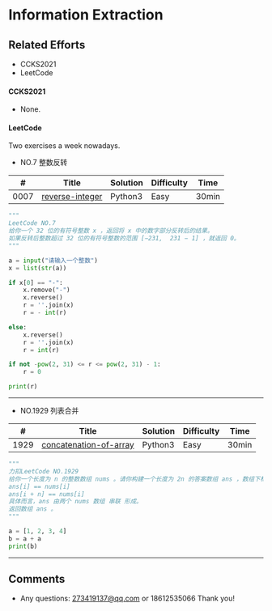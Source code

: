 
# Information Extraction

## Related Efforts
- CCKS2021
- LeetCode

#### CCKS2021
 -  None.

#### LeetCode
Two exercises a week nowadays.
- NO.7 整数反转

| # | Title | Solution | Difficulty | Time |
|---| ----- | -------- | ---------- | ---- |
|0007|[reverse-integer](https://leetcode-cn.com/problems/reverse-integer//) | Python3|Easy|30min|

```python
"""
LeetCode NO.7
给你一个 32 位的有符号整数 x ，返回将 x 中的数字部分反转后的结果。
如果反转后整数超过 32 位的有符号整数的范围 [−231,  231 − 1] ，就返回 0。
"""

a = input("请输入一个整数")
x = list(str(a))

if x[0] == "-":
    x.remove("-")
    x.reverse()
    r = ''.join(x)
    r = - int(r)

else:
    x.reverse()
    r = ''.join(x)
    r = int(r)

if not -pow(2, 31) <= r <= pow(2, 31) - 1:
    r = 0

print(r)
```
---
- NO.1929 列表合并

| # | Title | Solution | Difficulty | Time |
|---| ----- | -------- | ---------- | ---- |
|1929|[concatenation-of-array](https://leetcode-cn.com/problems/concatenation-of-array/) | Python3|Easy|30min|

```python
"""
力扣LeetCode NO.1929
给你一个长度为 n 的整数数组 nums 。请你构建一个长度为 2n 的答案数组 ans ，数组下标 从 0 开始计数 ，对于所有 0 <= i < n 的 i ，满足下述所有要求：
ans[i] == nums[i]
ans[i + n] == nums[i]
具体而言，ans 由两个 nums 数组 串联 形成。
返回数组 ans 。
"""

a = [1, 2, 3, 4]
b = a + a
print(b)

```

---
## Comments
- Any questions: 273419137@qq.com or 18612535066
Thank you!


